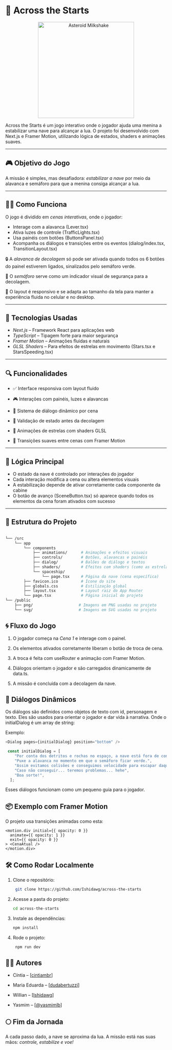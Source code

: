 # 🌠 Across the Starts
<p align="center">
  <img src="https://github.com/Ishidawg/across-the-starts/blob/main/public/svg/asteroid-milkshake.svg" alt="Asteroid Milkshake" width="300"/>
</p>

Across the Starts é um jogo interativo onde o jogador ajuda uma menina a estabilizar uma nave para alcançar a lua. O projeto foi desenvolvido com Next.js e Framer Motion, utilizando lógica de estados, shaders e animações suaves.

---

## 🎮 Objetivo do Jogo

A missão é simples, mas desafiadora: *estabilizar a nave* por meio da alavanca e semáforo para que a menina consiga alcançar a lua.

---

## 👩‍🚀 Como Funciona


O jogo é dividido em *cenas interativas*, onde o jogador:
- Interage com a alavanca (Lever.tsx)
- Ativa luzes de controle (TrafficLights.tsx)
- Usa painéis com botões (ButtonsPanel.tsx)
- Acompanha os diálogos e transições entre os eventos (dialog/index.tsx, TransitionLayout.tsx)

🔒 A *alavanca de decolagem* só pode ser ativada quando todos os 6 botões do painel estiverem ligados, sinalizados pelo semáforo verde.

📶 O *semáforo* serve como um indicador visual de segurança para a decolagem.

📱 O layout é responsivo e se adapta ao tamanho da tela para manter a experiência fluida no celular e no desktop.


---

## 🔧 Tecnologias Usadas

- *Next.js* – Framework React para aplicações web
- *TypeScript* – Tipagem forte para maior segurança
- *Framer Motion* – Animações fluidas e naturais
- *GLSL Shaders* – Para efeitos de estrelas em movimento (Stars.tsx e StarsSpeeding.tsx)

---

## 🔍 Funcionalidades

-   ✅ Interface responsiva com layout fluido
    
-   🎮 Interações com painéis, luzes e alavancas
    
-   💬 Sistema de diálogo dinâmico por cena
    
-   🚦 Validação de estado antes da decolagem
    
-   🌌 Animações de estrelas com shaders GLSL
    
-   🔄 Transições suaves entre cenas com Framer Motion
---

## 🧠 Lógica Principal

- O estado da nave é controlado por interações do jogador
- Cada interação modifica a cena ou altera elementos visuais
- A estabilização depende de ativar corretamente cada componente da cabine
- O botão de avanço (SceneButton.tsx) só aparece quando todos os elementos da cena foram ativados com sucesso

---

## 🧩 Estrutura do Projeto

```bash

└── /src
    └── app
        └── components
            ├── animations/      # Animações e efeitos visuais
            ├── controls/        # Botões, alavancas e painéis
            ├── dialog/          # Balões de diálogo e textos
            ├── shaders/         # Efeitos com shaders (como as estrelas)
            └── spaceship/
                └── page.tsx     # Página da nave (cena específica)
        ├── favicon.ico          # Ícone do site
        ├── globals.css          # Estilização global
        ├── layout.tsx           # Layout raiz do App Router
        └── page.tsx             # Página inicial do projeto
└── /public
    ├── png/                    # Imagens em PNG usadas no projeto
    └── svg/                    # Imagens em SVG usadas no projeto
```

## 🌀 Fluxo do Jogo

1.  O jogador começa na *Cena 1* e interage com o painel.
    
2.  Os elementos ativados corretamente liberam o botão de troca de cena.
    
3.  A troca é feita com useRouter e animação com Framer Motion.
    
4.  Diálogos orientam o jogador e são carregados dinamicamente de data.ts.
    
5.  A missão é concluída com a decolagem da nave.

## 💬 Diálogos Dinâmicos

Os diálogos são definidos como objetos de texto com id, personagem e texto. Eles são usados para orientar o jogador e dar vida à narrativa. Onde o initialDialog é um array de string:

Exemplo:
```ts
<Dialog pages={initialDialog} position="bottom" />

 const initialDialog = [
    "Por conta dos detritos e rochas no espaço, a nave está fora de controle!",
    "Puxe a alavanca no momento em que o semáforo ficar verde.",
    "Assim evitamos colisões e conseguimos velocidade para escapar daqui!",
    "Caso não conseguir... teremos problemas... hehe",
    "Boa sorte!",
  ];
```
Esses diálogos funcionam como um pequeno guia para o jogador.

## 📦 Exemplo com Framer Motion

O projeto usa transições animadas como esta:

```tsx
<motion.div initial={{ opacity: 0 }}
  animate={{ opacity: 1 }}
  exit={{ opacity: 0 }}
> <CenaAtual />
</motion.div>
```

## 🛠️ Como Rodar Localmente

1.  Clone o repositório:
    ```bash
     git clone https://github.com/Ishidawg/across-the-starts
    ```
2. Acesse a pasta do projeto:
    ```bash
   cd across-the-starts
   ``` 
3.  Instale as dependências:
    ```bash
    npm install
    ```
4. Rode o projeto:
   ``` bash
    npm run dev
    ```
## 👩‍💻 Autores
-   Cíntia – [[cintiambr](https://github.com/cintiambr)]
    
-   Maria Eduarda – [[dudabertuzzi](https://github.com/dudabertuzzi)]
    
-  Willian – [[Ishidawg](https://github.com/Ishidawg)]
    
-   Yasmim – [[@yasmimlb](https://github.com/yasmimlb)]


## 🌕 Fim da Jornada

A cada passo dado, a nave se aproxima da lua. A missão está nas suas mãos:  *controle, estabilize e voe!*
